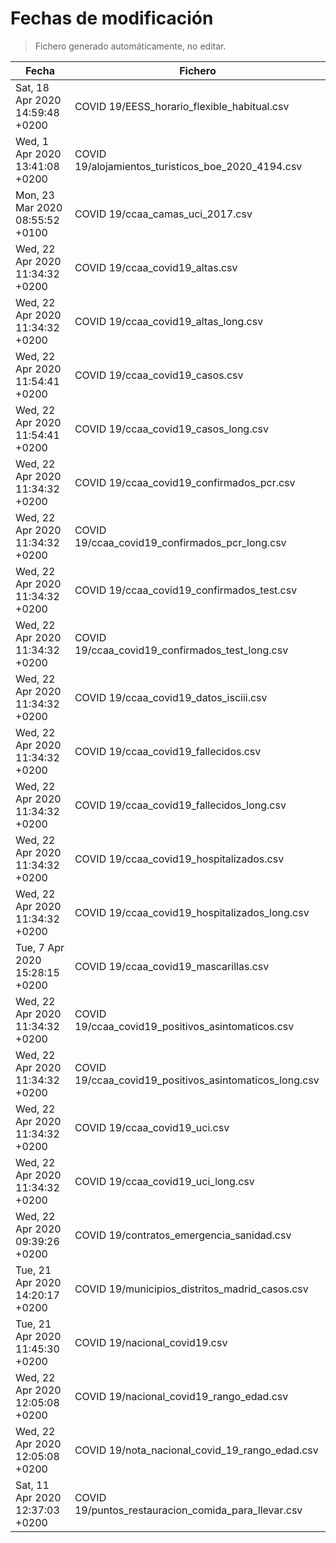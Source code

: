 # Fechas de modificación

> Fichero generado automáticamente, no editar.

| Fecha                           | Fichero                  |
|---------------------------------|--------------------------|
| Sat, 18 Apr 2020 14:59:48 +0200  | COVID 19/EESS_horario_flexible_habitual.csv |
| Wed, 1 Apr 2020 13:41:08 +0200  | COVID 19/alojamientos_turisticos_boe_2020_4194.csv |
| Mon, 23 Mar 2020 08:55:52 +0100  | COVID 19/ccaa_camas_uci_2017.csv |
| Wed, 22 Apr 2020 11:34:32 +0200  | COVID 19/ccaa_covid19_altas.csv |
| Wed, 22 Apr 2020 11:34:32 +0200  | COVID 19/ccaa_covid19_altas_long.csv |
| Wed, 22 Apr 2020 11:54:41 +0200  | COVID 19/ccaa_covid19_casos.csv |
| Wed, 22 Apr 2020 11:54:41 +0200  | COVID 19/ccaa_covid19_casos_long.csv |
| Wed, 22 Apr 2020 11:34:32 +0200  | COVID 19/ccaa_covid19_confirmados_pcr.csv |
| Wed, 22 Apr 2020 11:34:32 +0200  | COVID 19/ccaa_covid19_confirmados_pcr_long.csv |
| Wed, 22 Apr 2020 11:34:32 +0200  | COVID 19/ccaa_covid19_confirmados_test.csv |
| Wed, 22 Apr 2020 11:34:32 +0200  | COVID 19/ccaa_covid19_confirmados_test_long.csv |
| Wed, 22 Apr 2020 11:34:32 +0200  | COVID 19/ccaa_covid19_datos_isciii.csv |
| Wed, 22 Apr 2020 11:34:32 +0200  | COVID 19/ccaa_covid19_fallecidos.csv |
| Wed, 22 Apr 2020 11:34:32 +0200  | COVID 19/ccaa_covid19_fallecidos_long.csv |
| Wed, 22 Apr 2020 11:34:32 +0200  | COVID 19/ccaa_covid19_hospitalizados.csv |
| Wed, 22 Apr 2020 11:34:32 +0200  | COVID 19/ccaa_covid19_hospitalizados_long.csv |
| Tue, 7 Apr 2020 15:28:15 +0200  | COVID 19/ccaa_covid19_mascarillas.csv |
| Wed, 22 Apr 2020 11:34:32 +0200  | COVID 19/ccaa_covid19_positivos_asintomaticos.csv |
| Wed, 22 Apr 2020 11:34:32 +0200  | COVID 19/ccaa_covid19_positivos_asintomaticos_long.csv |
| Wed, 22 Apr 2020 11:34:32 +0200  | COVID 19/ccaa_covid19_uci.csv |
| Wed, 22 Apr 2020 11:34:32 +0200  | COVID 19/ccaa_covid19_uci_long.csv |
| Wed, 22 Apr 2020 09:39:26 +0200  | COVID 19/contratos_emergencia_sanidad.csv |
| Tue, 21 Apr 2020 14:20:17 +0200  | COVID 19/municipios_distritos_madrid_casos.csv |
| Tue, 21 Apr 2020 11:45:30 +0200  | COVID 19/nacional_covid19.csv |
| Wed, 22 Apr 2020 12:05:08 +0200  | COVID 19/nacional_covid19_rango_edad.csv |
| Wed, 22 Apr 2020 12:05:08 +0200  | COVID 19/nota_nacional_covid_19_rango_edad.csv |
| Sat, 11 Apr 2020 12:37:03 +0200  | COVID 19/puntos_restauracion_comida_para_llevar.csv |
